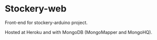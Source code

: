 Stockery-web
============

Front-end for stockery-arduino project.

Hosted at Heroku and with MongoDB (MongoMapper and MongoHQ).
